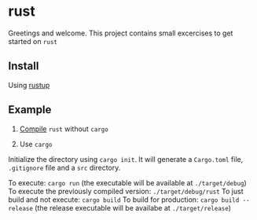 # rust

Greetings and welcome. This project contains small excercises to get started on `rust`

## Install

Using [rustup](https://www.rust-lang.org/tools/install)

## Example

1. [Compile](https://github.com/wccalvin/rust/tree/main/rust-compile) `rust` without `cargo`

2. Use `cargo`

Initialize the directory using `cargo init`. It will generate a `Cargo.toml` file, `.gitignore` file and a `src` directory.

To execute: `cargo run` (the executable will be available at `./target/debug`)
To execute the previously compiled version: `./target/debug/rust`
To just build and not execute: `cargo build`
To build for production: `cargo build --release` (the release executable will be availabe at `./target/release`)
